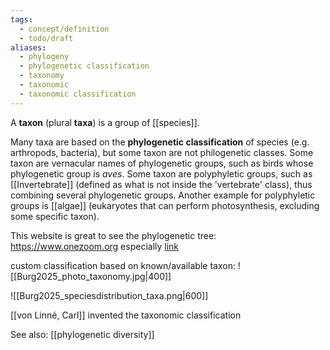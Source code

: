 ```yaml
---
tags:
  - concept/definition
  - todo/draft
aliases:
  - phylogeny
  - phylogenetic classification
  - taxonomy
  - taxonomic
  - taxonomic classification
---
```

A **taxon** (plural **taxa**) is a group of [[species]]. 

Many taxa are based on the **phylogenetic classification** of species (e.g. arthropods, bacteria), but some taxon are not philogenetic classes. Some taxon are vernacular names of phylogenetic groups, such as birds whose phylogenetic group is *aves*. Some taxon are polyphyletic groups, such as [[Invertebrate]] (defined as what is not inside the 'vertebrate' class), thus combining several phylogenetic groups. Another example for polyphyletic groups is [[algae]] (eukaryotes that can perform photosynthesis, excluding some specific taxon).

This website is great to see the phylogenetic tree:
https://www.onezoom.org
especially
[link](https://www.onezoom.org/life/@Mollusca=802117?otthome=%40Nematoda%3D395057&cols=popularity&highlight=path%3A%40Nematoda%3D395057&highlight=path%3A%40Lumbricus%3D316461&highlight=path%3A%40Arthropoda%3D632179&highlight=path%3A%40Mollusca%3D802117&highlight=path%3A%40Aves%3D81461&highlight=path%3A%40Sauropsida%3D639642&highlight=path%3A%40Amphibia%3D544595&highlight=path%3A%40salmonid_fish%3D4138003&highlight=path%3A%40Fungi%3D352914&highlight=path%3A%40Mytilus_edulis%3D499751#x966,y667,w0.5662)

custom classification based on known/available taxon:
![[Burg2025_photo_taxonomy.jpg|400]]

![[Burg2025_speciesdistribution_taxa.png|600]]

[[von Linné, Carl]] invented the taxonomic classification

See also:
[[phylogenetic diversity]]